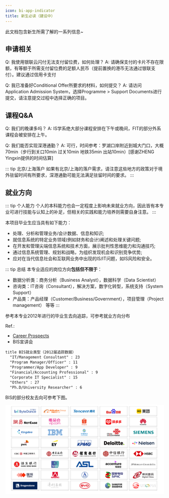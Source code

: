 ```yaml
---
icon: bi-app-indicator
title: 新生必读（建设中）
---
```


此文档包含新生所需了解的一系列信息~

## 申请相关

Q: 我使用银联云闪付无法支付留位费，如何处理？
A: 请确保支付的卡片不存在限额，有等额于所需支付留位费的足额人民币（提前置换的港币无法通过银联支付）。建议通过信用卡支付

Q: 我已准备好Conditional Offer所要求的材料，如何提交？
A: 请访问Application Admission System，选择Programme > Support Documents进行提交，请注意提交过程中选择正确的项目。

## 课程Q&A

Q: 我们的晚课多吗？
A: IS学系绝大部分课程安排在下午或晚间，FIT的部分外系课程会被安排在上午。

Q: 我们能否实现深港通勤？
A: 可行，时间参考：罗湖口岸附近到城大门口，大概70min（步行到关口10min 过关10min 地铁35min 出站10min）[感谢ZHENG Yingxin提供的时间估算]

::: tip 北京/上海落户
如果有北京/上海的落户需求，请注意这些地方的政策对于境外驻留时间有所要求，深港通勤可能无法满足驻留时间的要求。
:::

## 就业方向
::: tip 个人能力
个人的本科能力也会一定程度上影响未来就业方向，因此皆有本专业可进行技能与认知上的补足，但相关的实践和能力培养则需要自身注意。
:::

本项目毕业生应当具有如下能力：
- 处理、分析和管理业务/会计数据、信息和知识;
- 就信息系统的特定业务领域(例如财务和会计)阐述和处理关键问题;
- 在开发和管理尖端信息系统和技术方面，展示批判性思维能力和沟通技巧;
- 通过信息系统管理、规划和战略，为组织发现机会和识别竞争优势;
- 应对在当代信息社会和互联网业务中出现的IS/IT问题，如IS风险和安全。

::: tip 总结
本专业适应的岗位方向**包括但不限于**：
- 数据分析类：商务分析（Business Analyst），数据科学（Data Scientist）
- 咨询类：IT咨询（Consultant），解决方案，数字化转型，系统支持（System Support）
- 产品类：产品经理（Customer/Business/Government），项目管理（Project management）
等等
:::

参考本专业2012年进行的毕业生去向追踪，可参考就业方向分布

Ref.: 
- [Career Prospects](https://www.cb.cityu.edu.hk/is/postgraduate-degrees/taught-postgraduate/msc-business-information-systems/career-prospects)
- BIS宣讲会

```pie
title BIS就业类型（2012届追踪数据）
  "IT/Management Consultant" : 23
  "Program Manager/Officer" : 11
  "Programmer/App Developer" : 9
  "Financial/Accounting Professional" : 9
  "Corporate IT Specialist" : 15
  "Others" : 27
  "Ph.D/University Researcher" : 6
```
BIS的部分校友去向可参考下图。

![BIS部分校友去向](/direction.png)